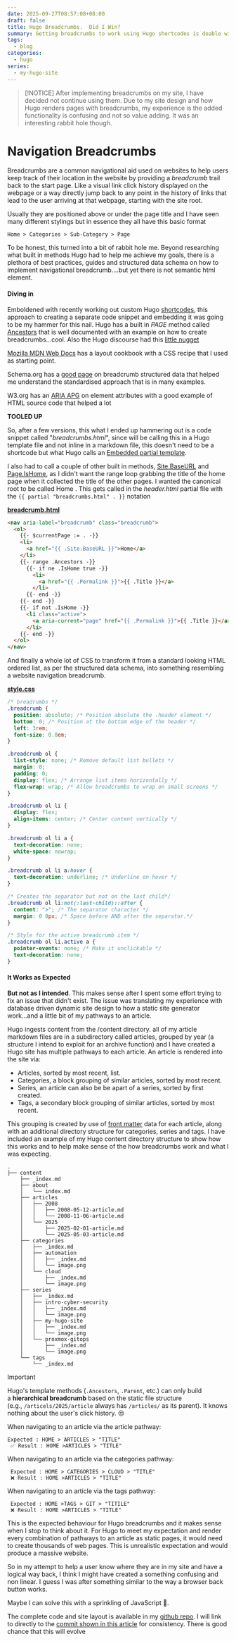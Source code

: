```yaml
---
date: 2025-09-27T08:57:08+08:00
draft: false
title: Hugo Breadcrumbs.  Did I Win?
summary: Getting breadcrumbs to work using Hugo shortcodes is doable with some effort and a lot of CSS.  But it might not work as expected.  Let me explain
tags:
  - blog
categories:
  - hugo
series:
  - my-hugo-site
---
```

> [!NOTICE]
> After implementing breadcrumbs on my site, I have decided not continue using them.  Due to my site design and how Hugo renders pages with breadcrumbs, my experience is the added functionality is confusing and not so value adding.  It was an interesting rabbit hole though.


# Navigation Breadcrumbs

Breadcrumbs are a common navigational aid used on websites to help users keep track of their location in the website by providing a *breadcrumb* trail back to the start page.  Like a visual link click history displayed on the webpage or a way directly jump back to any point in the history of links that lead to the user arriving at that webpage, starting with the site root.

Usually they are positioned above or under the page title and I have seen many different stylings but in essence they all have this basic format
```
Home > Categories > Sub-Category > Page 
```

To be honest, this turned into a bit of rabbit hole me.  Beyond researching what built in methods Hugo had to help me achieve my goals, there is a plethora of best practices, guides and structured data schema on how to implement navigational breadcrumb....but yet there is not semantic html element.

#### Diving in

Emboldened with recently working out custom Hugo [shortcodes](https://gohugo.io/content-management/shortcodes/), this approach to creating a separate code snippet and embedding it  was going to be my hammer for this nail.  Hugo has a built in *PAGE* method called [Ancestors](https://gohugo.io/methods/page/ancestors/) that is well documented with an example on how to create breadcrumbs...cool.  Also the Hugo discourse had this [little nugget](https://discourse.gohugo.io/t/generating-breadcrumbs-for-hugo/42059)

[Mozilla MDN Web Docs](https://developer.mozilla.org/en-US/docs/Web/CSS/Layout_cookbook/Breadcrumb_Navigation) has  a layout cookbook with a CSS recipe that I used as starting point.  

Schema.org has a [good page](https://schema.org/BreadcrumbList) on breadcrumb structured data that helped me understand the standardised approach that is in many examples.

W3.org has an [ARIA APG](https://www.w3.org/WAI/ARIA/apg/patterns/breadcrumb/examples/breadcrumb/)  on element attributes with a good example of HTML source code that helped a lot 

**TOOLED UP**

So, after a few versions, this what I ended up hammering out is a code snippet called "*breadcrumbs.html*", since  will be calling this in a Hugo template file and not inline in a markdown file, this doesn't need to be a shortcode but what Hugo calls an [Embedded partial template](https://gohugo.io/templates/embedded/#article).   

I also had to call a couple of other built in methods, [Site.BaseURL](https://gohugo.io/methods/site/baseurl/) and [Page.IsHome](https://gohugo.io/methods/page/ishome/#article),  as I didn't want the range loop grabbing the title of the home page when it collected the title of the other pages.  I wanted the canonical root to be called Home .  This gets called in the *header.html* partial file with the `{{ partial "breadcrumbs.html" . }}` notation

**[breadcrumb.html](https://github.com/mikewebbtech/mikewebbtech-hugo/tree/339f5b149e93c9cf97514f8d5e4e578b4048393d)**
```html
<nav aria-label="breadcrumb" class="breadcrumb">
  <ol>
    {{- $currentPage := . -}}
    <li>
      <a href="{{ .Site.BaseURL }}">Home</a>
    </li>
    {{- range .Ancestors -}} 
      {{- if ne .IsHome true -}}
        <li>
          <a href="{{ .Permalink }}">{{ .Title }}</a>
        </li>
      {{- end -}} 
    {{- end -}} 
    {{- if not .IsHome -}}
      <li class="active">
        <a aria-current="page" href="{{ .Permalink }}">{{ .Title }}</a>
      </li>
    {{- end -}}
  </ol>
</nav>
```

And finally a whole lot of CSS to transform it from a standard looking HTML ordered list, as per the structured data schema, into something resembling a website navigation breadcrumb.

**[style.css](https://github.com/mikewebbtech/mikewebbtech-hugo/blob/339f5b149e93c9cf97514f8d5e4e578b4048393d/assets/css/style.css)**
```css
/* breadrumbs */
.breadcrumb {
  position: absolute; /* Position absolute the .header element */
  bottom: 0; /* Position at the bottom edge of the header */
  left: 3rem;
  font-size: 0.8em;
}

.breadcrumb ol {
  list-style: none; /* Remove default list bullets */
  margin: 0;
  padding: 0;
  display: flex; /* Arrange list items horizontally */
  flex-wrap: wrap; /* Allow breadcrumbs to wrap on small screens */
}

.breadcrumb ol li {
  display: flex;
  align-items: center; /* Center content vertically */
}

.breadcrumb ol li a {
  text-decoration: none;
  white-space: nowrap;
}

.breadcrumb ol li a:hover {
  text-decoration: underline; /* Underline on hover */
}

/* Creates the separator but not on the last child*/
.breadcrumb ol li:not(:last-child)::after {
  content: ">"; /* The separator character */
  margin: 0 8px; /* Space before AND after the separator.*/
}

/* Style for the active breadcrumb item */
.breadcrumb ol li.active a {
  pointer-events: none; /* Make it unclickable */
  text-decoration: none;
}
```

#### It Works as Expected

**But not as I intended**.  This makes sense after I spent some effort trying to fix an issue that didn't exist.  The issue was translating my experience with database driven dynamic site design to how a static site generator work...and a little bit of my pathways to an article.

Hugo ingests content from the /content directory.  all of my article markdown files are in a subdirectory called articles, grouped by year (a structure I intend to exploit for an archive function) and I have created a Hugo site has multiple pathways to each article.  An article  is rendered into the site via:
- Articles, sorted by most recent, list.
-  Categories, a block grouping of similar articles, sorted by most recent.
- Series, an article can also be be apart of a series, sorted by first created.
-  Tags, a secondary block grouping of similar articles, sorted by most recent.

This grouping is created by use of [front matter](https://gohugo.io/content-management/front-matter/) data for each article, along with an additional directory structure for categories, series and tags.  I have included an example of my Hugo content directory structure to show how this works and to help make sense of the how breadcrumbs work and what I was expecting.

```
.
├── content
    ├── _index.md
    ├── about
    │   └── index.md
    ├── articles
    │   ├── 2008
    │   │   ├── 2008-05-12-article.md
    │   │   └── 2008-11-06-article.md
    │   └── 2025
    │       ├── 2025-02-01-article.md
    │       └── 2025-05-03-article.md
    ├── categories
    │   ├── _index.md
    │   ├── automation
    │   │   ├── _index.md
    │   │   └── image.png
    │   └── cloud
    │       ├── _index.md
    │       └── image.png
    ├── series
    │   ├── _index.md
    │   ├── intro-cyber-security
    │   │   ├── _index.md
    │   │   └── image.png
    │   ├── my-hugo-site
    │   │   ├── _index.md
    │   │   └── image.png
    │   └── proxmox-gitops
    │       ├── _index.md
    │       └── image.png
    └── tags
        └── _index.md
```

> [!IMPORTANT]
> Hugo's template methods  (`.Ancestors`, `.Parent`, etc.) can only build a **hierarchical breadcrumb** based on the static file structure (e.g., `/articels/2025/article` always has `/articles/` as its parent).  It knows nothing about the user's click history. 😒

When navigating to an article via the article pathway:
```
Expected : HOME > ARTICLES > "TITLE"
 ✅ Result : HOME >ARTICLES > "TITLE"
```


When navigating to an article via the categories pathway:
```
 Expected : HOME > CATEGORIES > CLOUD > "TITLE"
 ❌ Result : HOME >ARTICLES > "TITLE"
```

When navigating to an article via the tags pathway:
```
 Expected : HOME >TAGS > GIT > "TITILE"
 ❌ Result : HOME >ARTICLES > "TITLE"
```

This is the expected behaviour for Hugo breadcrumbs and it makes sense when I stop to think about it.  For Hugo to meet my expectation and render every combination of pathways to an article as static pages, it would need to create thousands of web pages.  This is unrealistic expectation and would produce a massive website.

So in my attempt to help a user know where they are in my site and have a logical way back,  I think I might have created a something confusing and non linear.  I guess I was after something similar to the way a browser back button works.

Maybe I can solve this with a sprinkling of JavaScript 🤔.

The complete code and site layout is available in my [github repo](https://github.com/mikewebbtech).  I will link to directly to the [commit shown in this article](https://github.com/mikewebbtech/mikewebbtech-hugo/tree/339f5b149e93c9cf97514f8d5e4e578b4048393d) for consistency.  There is good chance that this will evolve